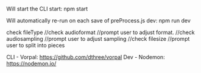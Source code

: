 
Will start the CLI
start: npm start

Will automatically re-run on each save of preProcess.js
dev: npm run dev

check fileType
  //check audioformat
    //prompt user to adjust format.
  //check audiosampling
    //prompt user to adjust sampling
  //check filesize
    //prompt user to split into pieces



CLI - Vorpal: https://github.com/dthree/vorpal
Dev - Nodemon: https://nodemon.io/
